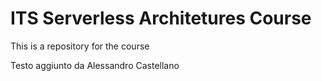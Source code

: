 # ITS Serverless Architetures Course
This is a repository for the course

Testo aggiunto da Alessandro Castellano
